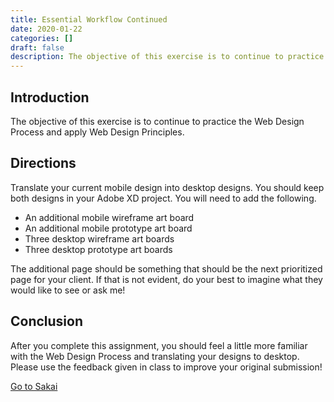 ```yaml
---
title: Essential Workflow Continued
date: 2020-01-22
categories: []
draft: false
description: The objective of this exercise is to continue to practice the Web Design Process and apply Web Design Principles.
---
```


## Introduction

The objective of this exercise is to continue to practice the Web Design Process and apply Web Design Principles.

## Directions

Translate your current mobile design into desktop designs. You should keep both designs in your Adobe XD project. You will need to add the following.

- An additional mobile wireframe art board
- An additional mobile prototype art board
- Three desktop wireframe art boards
- Three desktop prototype art boards

The additional page should be something that should be the next prioritized page for your client. If that is not evident, do your best to imagine what they would like to see or ask me!

## Conclusion

After you complete this assignment, you should feel a little more familiar with the Web Design Process and translating your designs to desktop. Please use the feedback given in class to improve your original submission!

[Go to Sakai](https://sakai.unc.edu)
